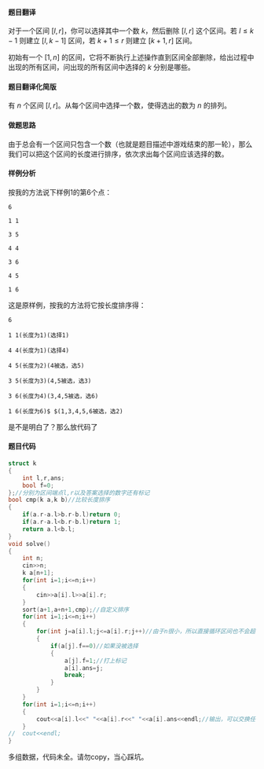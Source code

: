#### 题目翻译
对于一个区间 $[l,r]$，你可以选择其中一个数 $k$，然后删除 $[l,r]$ 这个区间。若 $l\leqslant k-1$ 则建立 $[l,k-1]$ 区间，若 $k+1\leqslant r$ 则建立 $[k+1,r]$ 区间。

初始有一个 $[1,n]$ 的区间，它将不断执行上述操作直到区间全部删除，给出过程中出现的所有区间，问出现的所有区间中选择的 $k$ 分别是哪些。

#### 题目翻译化简版
有 $n$ 个区间 $[l,r]$。从每个区间中选择一个数，使得选出的数为 $n$ 的排列。

#### 做题思路
由于总会有一个区间只包含一个数（也就是题目描述中游戏结束的那一轮），那么我们可以把这个区间的长度进行排序，依次求出每个区间应该选择的数。

#### 样例分析
按我的方法说下样例1的第6个点：
```
6

1 1

3 5

4 4

3 6

4 5

1 6
```

这是原样例，按我的方法将它按长度排序得：
```
6

1 1(长度为1)(选择1)

4 4(长度为1)(选择4)

4 5(长度为2)(4被选，选5)

3 5(长度为3)(4,5被选，选3)

3 6(长度为4)(3,4,5被选，选6)

1 6(长度为6)$ $(1,3,4,5,6被选，选2)
```

是不是明白了？那么放代码了

#### 题目代码
```cpp
struct k 
{
	int l,r,ans;
	bool f=0;
};//分别为区间端点l,r以及答案选择的数字还有标记
bool cmp(k a,k b)//比较长度排序
{
	if(a.r-a.l>b.r-b.l)return 0;
	if(a.r-a.l<b.r-b.l)return 1;
	return a.l<b.l;
}
void solve()
{
	int n;
	cin>>n;
	k a[n+1];
	for(int i=1;i<=n;i++)
	{
		cin>>a[i].l>>a[i].r;
	}
	sort(a+1,a+n+1,cmp);//自定义排序
	for(int i=1;i<=n;i++)
	{
		for(int j=a[i].l;j<=a[i].r;j++)//由于n很小，所以直接循环区间也不会超时
		{
			if(a[j].f==0)//如果没被选择
			{
				a[j].f=1;//打上标记
				a[i].ans=j;
				break;
			}
		}
	}
	for(int i=1;i<=n;i++)
	{
		cout<<a[i].l<<" "<<a[i].r<<" "<<a[i].ans<<endl;//输出，可以交换任意区间的输出顺序
	}
//	cout<<endl;
}
```
多组数据，代码未全。请勿copy，当心踩坑。